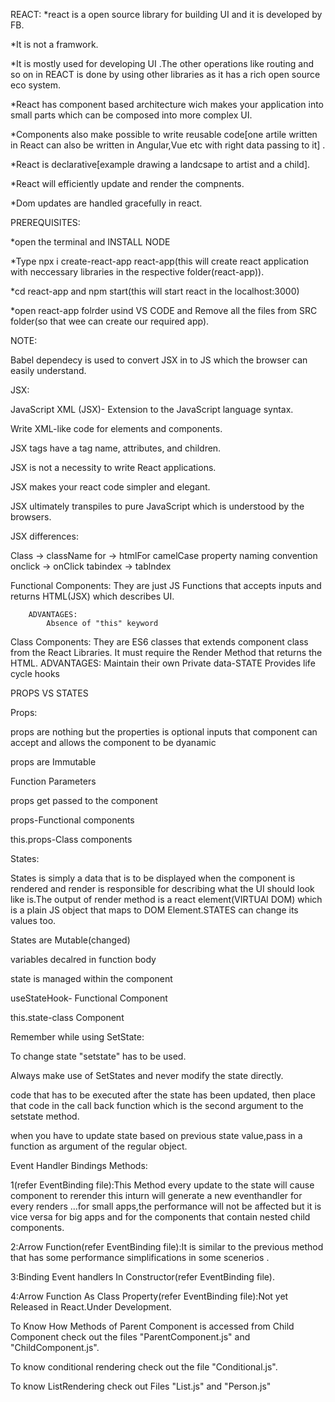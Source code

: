 REACT:
*react is a open source library for building UI and it is  developed by FB.

*It is not a framwork.

*It is mostly used for developing UI .The other operations like routing and so on in REACT is done by using other libraries as it has a rich open source eco system.

*React has component based architecture wich makes your application into small parts which can be composed into more complex UI.

*Components also make possible to write reusable code[one artile written in React  can also be written in Angular,Vue etc with right data passing to it] .

*React is declarative[example drawing a landcsape to artist and a child].

*React will efficiently update and render  the compnents.

*Dom updates are handled gracefully in react.

PREREQUISITES:

*open the terminal  and INSTALL NODE

*Type npx i  create-react-app react-app<name of app>(this will create react application with neccessary libraries in the respective folder(react-app)).

*cd react-app and npm start(this will start react in the localhost:3000)

*open react-app folrder usind VS CODE and Remove all the files from SRC folder(so that wee can create our required app).

NOTE:

Babel dependecy is used to convert JSX in to JS which the browser can easily understand.


JSX:

JavaScript XML (JSX)- Extension to the JavaScript language syntax.

Write XML-like code for elements and components.

JSX tags have a tag name, attributes, and children.

JSX is not a necessity to write React applications.

JSX makes your react code simpler and elegant.

JSX ultimately transpiles to pure JavaScript which is understood by the browsers.

JSX differences:

Class -> className
for -> htmlFor
camelCase property naming convention
onclick -> onClick
tabindex -> tablndex

Functional Components:
They are just JS Functions that accepts inputs and returns HTML(JSX) which describes UI.

        ADVANTAGES:
            Absence of "this" keyword

Class Components:
They are ES6 classes that extends component class from the React Libraries.
It must require the Render Method that returns the HTML.
ADVANTAGES:
Maintain their own Private data-STATE
Provides life cycle hooks

PROPS VS STATES

Props:

props are nothing but the properties is optional inputs that component can accept and allows the component to be dyanamic

props are Immutable

Function Parameters

props get passed to the component

props-Functional components

this.props-Class components

States:

States is simply a data  that is to be displayed when the component is rendered and render is responsible for describing what the UI should look like is.The output of render method is a react element(VIRTUAl DOM) which is a plain JS object that maps to DOM Element.STATES can change its values too.

States are Mutable(changed)

variables decalred in function body

state is managed within the component

useStateHook- Functional Component

this.state-class Component

Remember while using SetState:

To change state "setstate" has to be used.

Always make use of SetStates and never modify the state directly.

code that has to be executed after the state has been updated, then place that code in the call back function which is the second argument to the setstate method.

when you have to update state based on previous state value,pass in a function as argument of the regular object.

Event Handler Bindings Methods:

1(refer EventBinding file):This Method every update to the state will cause component to rerender this inturn will generate a new eventhandler for every renders ...for small apps,the performance will not be affected but it is vice versa for big apps and for the components that contain nested child components.

2:Arrow Function(refer EventBinding file):It is similar to the previous method that has some performance simplifications in some scenerios .

3:Binding Event handlers In Constructor(refer EventBinding file).

4:Arrow Function As Class Property(refer EventBinding file):Not yet Released in React.Under Development.

To Know How Methods of Parent Component is accessed from Child Component check out the files "ParentComponent.js" and "ChildComponent.js".

To know conditional rendering check out the file "Conditional.js".

To know ListRendering check out Files "List.js" and "Person.js"
